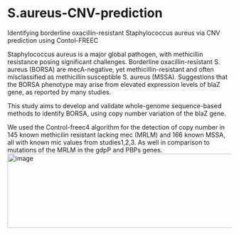 # S.aureus-CNV-prediction
Identifying borderline oxacillin-resistant Staphylococcus aureus via CNV prediction using Contol-FREEC

Staphylococcus aureus is a major global pathogen, with methicillin resistance posing significant challenges. Borderline oxacillin-resistant S. aureus (BORSA) are mecA-negative, yet methicillin-resistant and often misclassified as methicillin susceptible S. aureus (MSSA). Suggestions that the BORSA phenotype may arise from elevated expression levels of blaZ gene, as reported by many studies.

This study aims to develop and validate whole-genome sequence-based methods to identify BORSA, using copy number variation of the blaZ gene.

We used the Control-freec4 algorithm for the detection of copy number in 145 known methicilin resistant lacking mec (MRLM) and 166 known MSSA, all with known mic values from studies1,2,3. As well in comparison to mutations of the MRLM in the gdpP and PBPs genes.
<img width="4236" height="167" alt="image" src="https://github.com/user-attachments/assets/a4d9bc80-7daf-491c-afff-1634c2032b87" />
